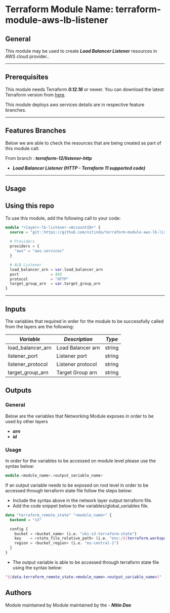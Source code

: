 # Terraform Module Name: terraform-module-aws-lb-listener


## General

This module may be used to create **_Load Balancer Listener_** resources in AWS cloud provider..

---

## Prerequisites

This module needs Terraform **_0.12.16_** or newer.
You can download the latest Terraform version from [here](https://www.terraform.io/downloads.html).

This module deploys aws services details are in respective feature branches.


---


## Features Branches

Below we are able to check the resources that are being created as part of this module call:

From branch : **_terraform-12/listener-http_**

- **_Load Balancer Listener (HTTP - Terraform 11 supported code)_**




---



## Usage

## Using this repo

To use this module, add the following call to your code:

```tf
module "<layer>-lb-listener-<AccountID>" {
  source = "git::https://github.com/nitinda/terraform-module-aws-lb-listener.git?ref=terraform-12/listener-http"
  
  # Providers
  providers = {
    "aws" = "aws.services"
  }

  # ALB Listener
  load_balancer_arn = var.load_balancer_arn
  port              = 443
  protocol          = "HTTP"
  target_group_arn  = var.target_group_arn
}
```


---



## Inputs


The variables that required in order for the module to be successfully called from the layers are the following:


|         **_Variable_**          |        **_Description_**            |   **_Type_**   |
|---------------------------------|-------------------------------------|----------------|
| load_balancer_arn               | Load Balancer arn                   | string         |
| listener_port                   | Listener port                       | string         |
| listener_protocol               | Listener protocol                   | string         |
| target_group_arn                | Target Group arn                    | string         |



## Outputs

### General
Below are the variables that Networking Module exposes in order to be used by other layers


* **_arn_**
* **_id_**



### Usage
In order for the variables to be accessed on module level please use the syntax below:

```tf
module.<module_name>.<output_variable_name>
```

If an output variable needs to be exposed on root level in order to be accessed through terraform state file follow the steps below:

- Include the syntax above in the network layer output terraform file.
- Add the code snippet below to the variables/global_variables file.

```tf
data "terraform_remote_state" "<module_name>" {
  backend = "s3"

  config {
    bucket = <bucket_name> (i.e. "uki-s3-terraform-state")
    key    = <state_file_relative_path> (i.e. "env:/${terraform.workspace}/4_Networking/terraform.tfstate")
    region = <bucket_region> (i.e. "eu-central-1")
  }
}
```


- The output variable is able to be accessed through terraform state file using the syntax below:

```tf
"${data.terraform_remote_state.<module_name>.<output_variable_name>}"
```


## Authors
Module maintained by Module maintained by the - **_Nitin Das_**